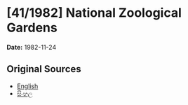 # [41/1982] National Zoological Gardens

**Date:** 1982-11-24

## Original Sources

- [English](https://documents.gov.lk/view/acts/1982/11/41-1982_E.pdf)
- [සිංහල](https://documents.gov.lk/view/acts/1982/11/41-1982_S.pdf)
